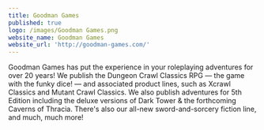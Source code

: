 ```yaml
---
title: Goodman Games
published: true
logo: /images/Goodman Games.png
website_name: Goodman Games
website_url: 'http://goodman-games.com/'
---
```


Goodman Games has put the experience in your roleplaying adventures for over 20 years! We publish the Dungeon Crawl Classics RPG — the game with the funky dice! — and associated product lines, such as Xcrawl Classics and Mutant Crawl Classics. We also publish adventures for 5th Edition including the deluxe versions of Dark Tower & the forthcoming Caverns of Thracia. There's also our all-new sword-and-sorcery fiction line, and much, much more!
